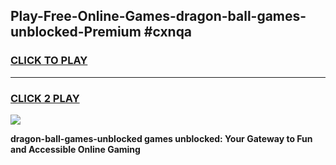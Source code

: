 
## Play-Free-Online-Games-dragon-ball-games-unblocked-Premium #cxnqa
<h3>
<a href="https://premium.freeplayer.one?title=dragon-ball-games-unblocked&ref=8M">CLICK TO PLAY</a></h3>
<hr>

<h3>
<a href="https://premium.freeplayer.one?title=dragon-ball-games-unblocked&ref=8M">CLICK 2 PLAY</a>
  
</h3>

<a href="https://premium.freeplayer.one?title=dragon-ball-games-unblocked&ref=8M"><img src="https://clearcache.store/games.png"></a>


**dragon-ball-games-unblocked games unblocked: Your Gateway to Fun and Accessible Online Gaming**
